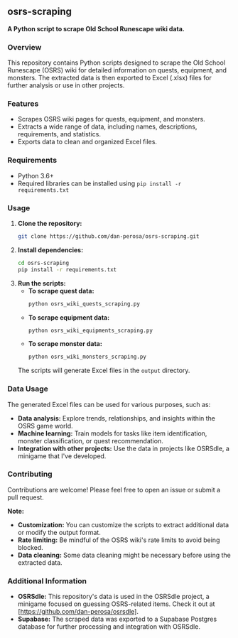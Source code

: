 ## **osrs-scraping**

**A Python script to scrape Old School Runescape wiki data.**

### Overview
This repository contains Python scripts designed to scrape the Old School Runescape (OSRS) wiki for detailed information on quests, equipment, and monsters. The extracted data is then exported to Excel (.xlsx) files for further analysis or use in other projects. 

### Features
* Scrapes OSRS wiki pages for quests, equipment, and monsters.
* Extracts a wide range of data, including names, descriptions, requirements, and statistics.
* Exports data to clean and organized Excel files.

### Requirements
* Python 3.6+
* Required libraries can be installed using `pip install -r requirements.txt`

### Usage

1. **Clone the repository:**
   ```bash
   git clone https://github.com/dan-perosa/osrs-scraping.git
   ```
2. **Install dependencies:**
   ```bash
   cd osrs-scraping
   pip install -r requirements.txt
   ```
3. **Run the scripts:**
   * **To scrape quest data:**
     ```bash
     python osrs_wiki_quests_scraping.py
     ```
   * **To scrape equipment data:**
     ```bash
     python osrs_wiki_equipments_scraping.py
     ```
   * **To scrape monster data:**
     ```bash
     python osrs_wiki_monsters_scraping.py
     ```
   The scripts will generate Excel files in the `output` directory.

### Data Usage
The generated Excel files can be used for various purposes, such as:

* **Data analysis:** Explore trends, relationships, and insights within the OSRS game world.
* **Machine learning:** Train models for tasks like item identification, monster classification, or quest recommendation.
* **Integration with other projects:** Use the data in projects like OSRSdle, a minigame that I've developed.

### Contributing
Contributions are welcome! Please feel free to open an issue or submit a pull request.

**Note:**

* **Customization:** You can customize the scripts to extract additional data or modify the output format.
* **Rate limiting:** Be mindful of the OSRS wiki's rate limits to avoid being blocked.
* **Data cleaning:** Some data cleaning might be necessary before using the extracted data.

### Additional Information
* **OSRSdle:** This repository's data is used in the OSRSdle project, a minigame focused on guessing OSRS-related items. Check it out at [https://github.com/dan-perosa/osrsdle].
* **Supabase:** The scraped data was exported to a Supabase Postgres database for further processing and integration with OSRSdle.
